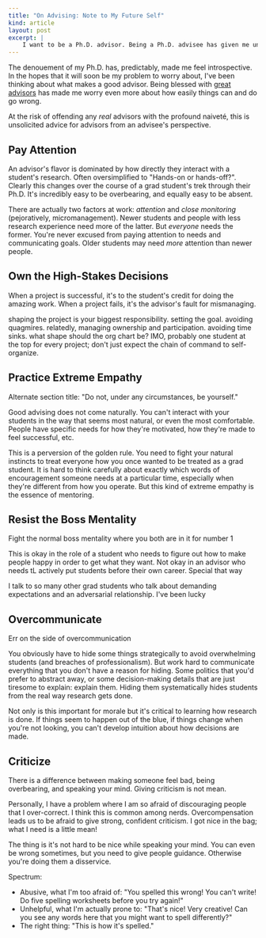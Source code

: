 ```yaml
---
title: "On Advising: Note to My Future Self"
kind: article
layout: post
excerpt: |
    I want to be a Ph.D. advisor. Being a Ph.D. advisee has given me unfounded, wildly impractical ideas about how advisors should advise. This is my advice to my future, advisorly self.
---
```

The denouement of my Ph.D. has, predictably, made me feel introspective. In the hopes that it will soon be my problem to worry about, I've been thinking about what makes a good advisor. Being blessed with [great][luis] [advisors][dan] has made me worry even more about how easily things can and do go wrong.

At the risk of offending any *real* advisors with the profound naiveté, this is unsolicited advice for advisors from an advisee's perspective.

[luis]: https://homes.cs.washington.edu/~luisceze/
[dan]: http://homes.cs.washington.edu/~djg/

## Pay Attention

An advisor's flavor is dominated by how directly they interact with a student's research. Often oversimplified to "Hands-on or hands-off?". Clearly this changes over the course of a grad student's trek through their Ph.D. It's incredibly easy to be overbearing, and equally easy to be absent.

There are actually two factors at work: *attention* and *close monitoring* (pejoratively, micromanagement). Newer students and people with less research experience need more of the latter. But *everyone* needs the former. You're never excused from paying attention to needs and communicating goals. Older students may need *more* attention than newer people.

## Own the High-Stakes Decisions

When a project is successful, it's to the student's credit for doing the amazing work. When a project fails, it's the advisor's fault for mismanaging.

shaping the project is your biggest responsibility. setting the goal. avoiding quagmires.
relatedly, managing ownership and participation. avoiding time sinks. what shape should the org chart be? IMO, probably one student at the top for every project; don't just expect the chain of command to self-organize.

## Practice Extreme Empathy

Alternate section title: "Do not, under any circumstances, be yourself."

Good advising does not come naturally. You can't interact with your students in the way that seems most natural, or even the most comfortable. People have specific needs for how they're motivated, how they're made to feel successful, etc.

This is a perversion of the golden rule. You need to fight your natural instincts to treat everyone how you once wanted to be treated as a grad student. It is hard to think carefully about exactly which words of encouragement someone needs at a particular time, especially when they're different from how you operate. But this kind of extreme empathy is the essence of mentoring.

## Resist the Boss Mentality

Fight the normal boss mentality where you both are in it for number 1

This is okay in the role of a student who needs to figure out how to make people happy in order to get what they want. Not okay in an advisor who needs tL actively put students before their own career. Special that way

I talk to so many other grad students who talk about demanding expectations and an adversarial relationship. I've been lucky

## Overcommunicate

Err on the side of overcommunication

You obviously have to hide some things strategically to avoid overwhelming students (and breaches of professionalism). But work hard to communicate everything that you don't have a reason for hiding. Some politics that you'd prefer to abstract away, or some decision-making details that are just tiresome to explain: explain them. Hiding them systematically hides students from the real way research gets done.

Not only is this important for morale but it's critical to learning how research is done. If things seem to happen out of the blue, if things change when you're not looking, you can't develop intuition about how decisions are made.

## Criticize

There is a difference between making someone feel bad, being overbearing, and speaking your mind. Giving criticism is not mean.

Personally, I have a problem where I am so afraid of discouraging people that I over-correct. I think this is common among nerds. Overcompensation leads us to be afraid to give strong, confident criticism. I got nice in the bag; what I need is a little mean!

The thing is it's not hard to be nice while speaking your mind. You can even be wrong sometimes, but you need to give people guidance. Otherwise you're doing them a disservice.

Spectrum:

* Abusive, what I'm too afraid of: "You spelled this wrong! You can't write! Do five spelling worksheets before you try again!"
* Unhelpful, what I'm actually prone to: "That's nice! Very creative! Can you see any words here that you might want to spell differently?"
* The right thing: "This is how it's spelled."
